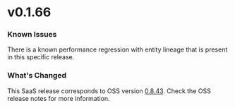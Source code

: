 # v0.1.66

### Known Issues

There is a known performance regression with entity lineage that is present in this specific release.



### What's Changed

This SaaS release corresponds to OSS version [0.8.43](https://github.com/datahub-project/datahub/releases/tag/v0.8.43). Check the OSS release notes for more information.

